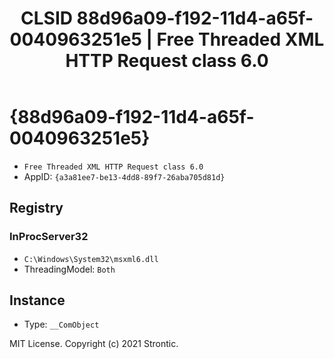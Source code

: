 ﻿---
title: "CLSID 88d96a09-f192-11d4-a65f-0040963251e5 | Free Threaded XML HTTP Request class 6.0"
excerpt: What is COM-Object CLSID 88d96a09-f192-11d4-a65f-0040963251e5?
---

# {88d96a09-f192-11d4-a65f-0040963251e5}

* `Free Threaded XML HTTP Request class 6.0`
* AppID: `{a3a81ee7-be13-4dd8-89f7-26aba705d81d}`

## Registry


### InProcServer32

* `C:\Windows\System32\msxml6.dll`
* ThreadingModel: `Both`

## Instance

* Type: `__ComObject`

MIT License. Copyright (c) 2021 Strontic.


